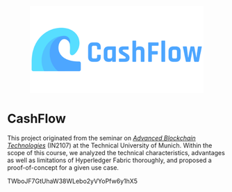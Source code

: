 <p align="center">
    <br>
    <img src="https://raw.githubusercontent.com/lukaschoebel/cashflow/develop/assets/cashflow_header.png" width="400"/>
    <br>
<p>

# CashFlow

This project originated from the seminar on [*Advanced Blockchain Technologies*](https://www.in.tum.de/i13/teaching/winter-semester-201920/advanced-seminar-blockchain-technologies/) (IN2107) at the Technical University of Munich. Within the scope of this course, we analyzed the technical characteristics, advantages as well as limitations of Hyperledger Fabric thoroughly, and proposed a proof-of-concept for a given use case.

TWboJF7GtUhaW38WLebo2yVYoPfw6y1hX5
